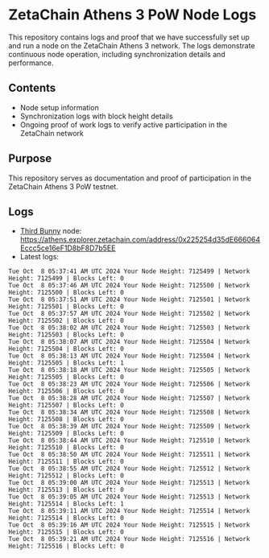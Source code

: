 # ZetaChain Athens 3 PoW Node Logs
This repository contains logs and proof that we have successfully set up and run a node on the ZetaChain Athens 3 network. The logs demonstrate continuous node operation, including synchronization details and performance.

## Contents
- Node setup information
- Synchronization logs with block height details
- Ongoing proof of work logs to verify active participation in the ZetaChain network

## Purpose
This repository serves as documentation and proof of participation in the ZetaChain Athens 3 PoW testnet.

## Logs

- [Third Bunny](https://thirdbunny.xyz/) node: https://athens.explorer.zetachain.com/address/0x225254d35dE666064Eccc5ce16eF1D8bF8D7b5EE
- Latest logs:
```
Tue Oct  8 05:37:41 AM UTC 2024 Your Node Height: 7125499 | Network Height: 7125499 | Blocks Left: 0
Tue Oct  8 05:37:46 AM UTC 2024 Your Node Height: 7125500 | Network Height: 7125500 | Blocks Left: 0
Tue Oct  8 05:37:51 AM UTC 2024 Your Node Height: 7125501 | Network Height: 7125501 | Blocks Left: 0
Tue Oct  8 05:37:57 AM UTC 2024 Your Node Height: 7125502 | Network Height: 7125502 | Blocks Left: 0
Tue Oct  8 05:38:02 AM UTC 2024 Your Node Height: 7125503 | Network Height: 7125503 | Blocks Left: 0
Tue Oct  8 05:38:07 AM UTC 2024 Your Node Height: 7125504 | Network Height: 7125504 | Blocks Left: 0
Tue Oct  8 05:38:13 AM UTC 2024 Your Node Height: 7125504 | Network Height: 7125505 | Blocks Left: 1
Tue Oct  8 05:38:18 AM UTC 2024 Your Node Height: 7125505 | Network Height: 7125505 | Blocks Left: 0
Tue Oct  8 05:38:23 AM UTC 2024 Your Node Height: 7125506 | Network Height: 7125506 | Blocks Left: 0
Tue Oct  8 05:38:28 AM UTC 2024 Your Node Height: 7125507 | Network Height: 7125507 | Blocks Left: 0
Tue Oct  8 05:38:34 AM UTC 2024 Your Node Height: 7125508 | Network Height: 7125508 | Blocks Left: 0
Tue Oct  8 05:38:39 AM UTC 2024 Your Node Height: 7125509 | Network Height: 7125509 | Blocks Left: 0
Tue Oct  8 05:38:44 AM UTC 2024 Your Node Height: 7125510 | Network Height: 7125510 | Blocks Left: 0
Tue Oct  8 05:38:50 AM UTC 2024 Your Node Height: 7125511 | Network Height: 7125511 | Blocks Left: 0
Tue Oct  8 05:38:55 AM UTC 2024 Your Node Height: 7125512 | Network Height: 7125512 | Blocks Left: 0
Tue Oct  8 05:39:00 AM UTC 2024 Your Node Height: 7125513 | Network Height: 7125513 | Blocks Left: 0
Tue Oct  8 05:39:05 AM UTC 2024 Your Node Height: 7125513 | Network Height: 7125514 | Blocks Left: 1
Tue Oct  8 05:39:11 AM UTC 2024 Your Node Height: 7125514 | Network Height: 7125514 | Blocks Left: 0
Tue Oct  8 05:39:16 AM UTC 2024 Your Node Height: 7125515 | Network Height: 7125515 | Blocks Left: 0
Tue Oct  8 05:39:21 AM UTC 2024 Your Node Height: 7125516 | Network Height: 7125516 | Blocks Left: 0
```
